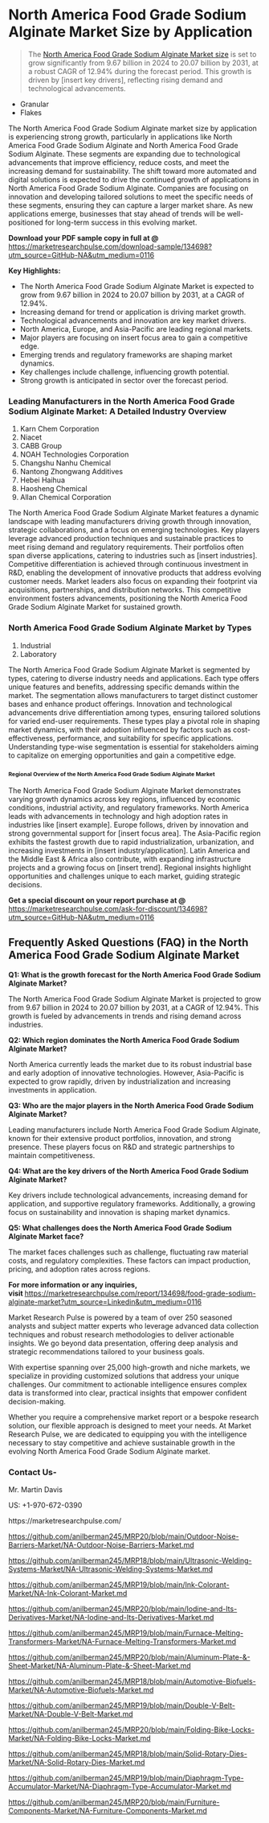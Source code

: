 <h1>North America Food Grade Sodium Alginate Market&nbsp;Size by Application</h1><blockquote><p>The <a href="https://marketresearchpulse.com/download-sample/134698?utm_source=GitHub-NA&amp;utm_medium=0116">North America Food Grade Sodium Alginate Market size</a> is set to grow significantly from 9.67 billion in 2024 to 20.07 billion by 2031, at a robust CAGR of 12.94% during the forecast period. This growth is driven by [insert key drivers], reflecting rising demand and technological advancements.</p></blockquote><ul><li>Granular <li> Flakes</li></ul><p>The North America Food Grade Sodium Alginate market size by application is experiencing strong growth, particularly in applications like North America Food Grade Sodium Alginate and North America Food Grade Sodium Alginate. These segments are expanding due to technological advancements that improve efficiency, reduce costs, and meet the increasing demand for sustainability. The shift toward more automated and digital solutions is expected to drive the continued growth of applications in North America Food Grade Sodium Alginate. Companies are focusing on innovation and developing tailored solutions to meet the specific needs of these segments, ensuring they can capture a larger market share. As new applications emerge, businesses that stay ahead of trends will be well-positioned for long-term success in this evolving market.</p><p><strong>Download your PDF sample copy in full at @ </strong><a href="https://marketresearchpulse.com/download-sample/134698?utm_source=GitHub-NA&amp;utm_medium=0116">https://marketresearchpulse.com/download-sample/134698?utm_source=GitHub-NA&amp;utm_medium=0116</a></p><p><strong>Key Highlights: </strong></p><ul><li>The North America Food Grade Sodium Alginate Market is expected to grow from 9.67 billion in 2024 to 20.07 billion by 2031, at a CAGR of 12.94%.</li><li>Increasing demand for trend or application is driving market growth.</li><li>Technological advancements and innovation are key market drivers.</li><li>North America, Europe, and Asia-Pacific are leading regional markets.</li><li>Major players are focusing on insert focus area to gain a competitive edge.</li><li>Emerging trends and regulatory frameworks are shaping market dynamics.</li><li>Key challenges include challenge, influencing growth potential.</li><li>Strong growth is anticipated in sector over the forecast period.</li></ul><h3>Leading Manufacturers in the North America Food Grade Sodium Alginate Market: A Detailed Industry Overview</h3><ol><li>Karn Chem Corporation</li><li>Niacet</li><li>CABB Group</li><li>NOAH Technologies Corporation</li><li>Changshu Nanhu Chemical</li><li>Nantong Zhongwang Additives</li><li>Hebei Haihua</li><li>Haosheng Chemical</li><li>Allan Chemical Corporation</li></ol><div class="flex max-w-full flex-col flex-grow"><div class="min-h-8 text-message flex w-full flex-col items-end gap-2 whitespace-normal break-words [.text-message+&amp;]:mt-5" dir="auto" data-message-author-role="assistant" data-message-id="fd8432e4-4910-450d-b182-61b7bfb0a01f" data-message-model-slug="gpt-4o"><div class="flex w-full flex-col gap-1 empty:hidden first:pt-[3px]"><div class="markdown prose w-full break-words dark:prose-invert light"><p>The North America Food Grade Sodium Alginate Market features a dynamic landscape with leading manufacturers driving growth through innovation, strategic collaborations, and a focus on emerging technologies. Key players leverage advanced production techniques and sustainable practices to meet rising demand and regulatory requirements. Their portfolios often span diverse applications, catering to industries such as [insert industries]. Competitive differentiation is achieved through continuous investment in R&amp;D, enabling the development of innovative products that address evolving customer needs. Market leaders also focus on expanding their footprint via acquisitions, partnerships, and distribution networks. This competitive environment fosters advancements, positioning the North America Food Grade Sodium Alginate Market for sustained growth.</p></div></div></div></div><h3>North America Food Grade Sodium Alginate Market by Types</h3><ol><li>Industrial <li> Laboratory</li></ol><div class="flex max-w-full flex-col flex-grow"><div class="min-h-8 text-message flex w-full flex-col items-end gap-2 whitespace-normal break-words [.text-message+&amp;]:mt-5" dir="auto" data-message-author-role="assistant" data-message-id="084470be-0bb7-4664-bddf-5156b4f41249" data-message-model-slug="gpt-4o-mini"><div class="flex w-full flex-col gap-1 empty:hidden first:pt-[3px]"><div class="markdown prose w-full break-words dark:prose-invert light"><p>The North America Food Grade Sodium Alginate Market is segmented by types, catering to diverse industry needs and applications. Each type offers unique features and benefits, addressing specific demands within the market. The segmentation allows manufacturers to target distinct customer bases and enhance product offerings. Innovation and technological advancements drive differentiation among types, ensuring tailored solutions for varied end-user requirements. These types play a pivotal role in shaping market dynamics, with their adoption influenced by factors such as cost-effectiveness, performance, and suitability for specific applications. Understanding type-wise segmentation is essential for stakeholders aiming to capitalize on emerging opportunities and gain a competitive edge.</p></div></div></div></div><h3><span style="font-size: 11px;">Regional Overview of the North America Food Grade Sodium Alginate Market</span></h3><div class="flex max-w-full flex-col flex-grow"><div class="min-h-8 text-message flex w-full flex-col items-end gap-2 whitespace-normal break-words [.text-message+&amp;]:mt-5" dir="auto" data-message-author-role="assistant" data-message-id="e9038762-ce64-4e30-91c9-9bd413514231" data-message-model-slug="gpt-4o-mini"><div class="flex w-full flex-col gap-1 empty:hidden first:pt-[3px]"><div class="markdown prose w-full break-words dark:prose-invert light"><p>The North America Food Grade Sodium Alginate Market demonstrates varying growth dynamics across key regions, influenced by economic conditions, industrial activity, and regulatory frameworks. North America leads with advancements in technology and high adoption rates in industries like [insert example]. Europe follows, driven by innovation and strong governmental support for [insert focus area]. The Asia-Pacific region exhibits the fastest growth due to rapid industrialization, urbanization, and increasing investments in [insert industry/application]. Latin America and the Middle East &amp; Africa also contribute, with expanding infrastructure projects and a growing focus on [insert trend]. Regional insights highlight opportunities and challenges unique to each market, guiding strategic decisions.</p></div></div></div></div><p><strong>Get a special discount on your report purchase at @ </strong><a href="https://marketresearchpulse.com/ask-for-discount/134698?utm_source=GitHub-NA&amp;utm_medium=0116">https://marketresearchpulse.com/ask-for-discount/134698?utm_source=GitHub-NA&amp;utm_medium=0116</a></p><h2>Frequently Asked Questions (FAQ) in the North America Food Grade Sodium Alginate Market</h2><p><strong>Q1: What is the growth forecast for the North America Food Grade Sodium Alginate Market?</strong></p><p>The North America Food Grade Sodium Alginate Market is projected to grow from 9.67 billion in 2024 to 20.07 billion by 2031, at a CAGR of 12.94%. This growth is fueled by advancements in trends and rising demand across industries.</p><p><strong>Q2: Which region dominates the North America Food Grade Sodium Alginate Market?</strong></p><p>North America currently leads the market due to its robust industrial base and early adoption of innovative technologies. However, Asia-Pacific is expected to grow rapidly, driven by industrialization and increasing investments in application.</p><p><strong>Q3: Who are the major players in the North America Food Grade Sodium Alginate Market?</strong></p><p>Leading manufacturers include North America Food Grade Sodium Alginate, known for their extensive product portfolios, innovation, and strong presence. These players focus on R&amp;D and strategic partnerships to maintain competitiveness.</p><p><strong>Q4: What are the key drivers of the North America Food Grade Sodium Alginate Market?</strong></p><p>Key drivers include technological advancements, increasing demand for application, and supportive regulatory frameworks. Additionally, a growing focus on sustainability and innovation is shaping market dynamics.</p><p><strong>Q5: What challenges does the North America Food Grade Sodium Alginate Market face?</strong></p><p>The market faces challenges such as challenge, fluctuating raw material costs, and regulatory complexities. These factors can impact production, pricing, and adoption rates across regions.</p><p><strong>For more information or any inquiries, visit&nbsp;</strong><a href="https://marketresearchpulse.com/report/134698/food-grade-sodium-alginate-market?utm_source=Linkedin&utm_medium=0116">https://marketresearchpulse.com/report/134698/food-grade-sodium-alginate-market?utm_source=Linkedin&utm_medium=0116</a></p><p>Market Research Pulse is powered by a team of over 250 seasoned analysts and subject matter experts who leverage advanced data collection techniques and robust research methodologies to deliver actionable insights. We go beyond data presentation, offering deep analysis and strategic recommendations tailored to your business goals.</p><p>With expertise spanning over 25,000 high-growth and niche markets, we specialize in providing customized solutions that address your unique challenges. Our commitment to actionable intelligence ensures complex data is transformed into clear, practical insights that empower confident decision-making.</p><p>Whether you require a comprehensive market report or a bespoke research solution, our flexible approach is designed to meet your needs. At Market Research Pulse, we are dedicated to equipping you with the intelligence necessary to stay competitive and achieve sustainable growth in the evolving North America Food Grade Sodium Alginate market.</p><h3><strong>Contact Us-</strong></h3><p>Mr. Martin Davis</p><p>US: +1-970-672-0390</p><p>https://marketresearchpulse.com/</p><p><a href="https://github.com/anilberman245/MRP20/blob/main/Outdoor-Noise-Barriers-Market/NA-Outdoor-Noise-Barriers-Market.md">https://github.com/anilberman245/MRP20/blob/main/Outdoor-Noise-Barriers-Market/NA-Outdoor-Noise-Barriers-Market.md</a></p><p><a href="https://github.com/anilberman245/MRP18/blob/main/Ultrasonic-Welding-Systems-Market/NA-Ultrasonic-Welding-Systems-Market.md">https://github.com/anilberman245/MRP18/blob/main/Ultrasonic-Welding-Systems-Market/NA-Ultrasonic-Welding-Systems-Market.md</a></p><p><a href="https://github.com/anilberman245/MRP19/blob/main/Ink-Colorant-Market/NA-Ink-Colorant-Market.md">https://github.com/anilberman245/MRP19/blob/main/Ink-Colorant-Market/NA-Ink-Colorant-Market.md</a></p><p><a href="https://github.com/anilberman245/MRP20/blob/main/Iodine-and-Its-Derivatives-Market/NA-Iodine-and-Its-Derivatives-Market.md">https://github.com/anilberman245/MRP20/blob/main/Iodine-and-Its-Derivatives-Market/NA-Iodine-and-Its-Derivatives-Market.md</a></p><p><a href="https://github.com/anilberman245/MRP19/blob/main/Furnace-Melting-Transformers-Market/NA-Furnace-Melting-Transformers-Market.md">https://github.com/anilberman245/MRP19/blob/main/Furnace-Melting-Transformers-Market/NA-Furnace-Melting-Transformers-Market.md</a></p><p><a href="https://github.com/anilberman245/MRP20/blob/main/Aluminum-Plate-&-Sheet-Market/NA-Aluminum-Plate-&-Sheet-Market.md">https://github.com/anilberman245/MRP20/blob/main/Aluminum-Plate-&-Sheet-Market/NA-Aluminum-Plate-&-Sheet-Market.md</a></p><p><a href="https://github.com/anilberman245/MRP18/blob/main/Automotive-Biofuels-Market/NA-Automotive-Biofuels-Market.md">https://github.com/anilberman245/MRP18/blob/main/Automotive-Biofuels-Market/NA-Automotive-Biofuels-Market.md</a></p><p><a href="https://github.com/anilberman245/MRP19/blob/main/Double-V-Belt-Market/NA-Double-V-Belt-Market.md">https://github.com/anilberman245/MRP19/blob/main/Double-V-Belt-Market/NA-Double-V-Belt-Market.md</a></p><p><a href="https://github.com/anilberman245/MRP20/blob/main/Folding-Bike-Locks-Market/NA-Folding-Bike-Locks-Market.md">https://github.com/anilberman245/MRP20/blob/main/Folding-Bike-Locks-Market/NA-Folding-Bike-Locks-Market.md</a></p><p><a href="https://github.com/anilberman245/MRP18/blob/main/Solid-Rotary-Dies-Market/NA-Solid-Rotary-Dies-Market.md">https://github.com/anilberman245/MRP18/blob/main/Solid-Rotary-Dies-Market/NA-Solid-Rotary-Dies-Market.md</a></p><p><a href="https://github.com/anilberman245/MRP19/blob/main/Diaphragm-Type-Accumulator-Market/NA-Diaphragm-Type-Accumulator-Market.md">https://github.com/anilberman245/MRP19/blob/main/Diaphragm-Type-Accumulator-Market/NA-Diaphragm-Type-Accumulator-Market.md</a></p><p><a href="https://github.com/anilberman245/MRP20/blob/main/Furniture-Components-Market/NA-Furniture-Components-Market.md">https://github.com/anilberman245/MRP20/blob/main/Furniture-Components-Market/NA-Furniture-Components-Market.md</a></p>
